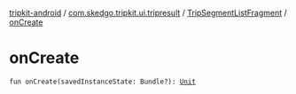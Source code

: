 [tripkit-android](../../index.md) / [com.skedgo.tripkit.ui.tripresult](../index.md) / [TripSegmentListFragment](index.md) / [onCreate](./on-create.md)

# onCreate

`fun onCreate(savedInstanceState: Bundle?): `[`Unit`](https://kotlinlang.org/api/latest/jvm/stdlib/kotlin/-unit/index.html)